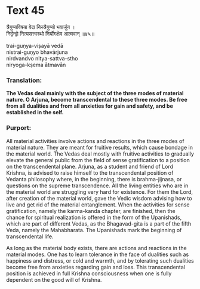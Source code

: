# Text 45

त्रैगुण्यविषया वेदा निस्त्रैगुण्यो भवार्जुन ।  
निर्द्वन्द्वो नित्यसत्त्वस्थो निर्योगक्षेम आत्मवान् ॥४५॥

trai-guṇya-viṣayā vedā  
nistrai-guṇyo bhavārjuna  
nirdvandvo nitya-sattva-stho  
niryoga-kṣema ātmavān



### Translation:

**The Vedas deal mainly with the subject of the three modes of material nature. O Arjuna, become transcendental to these three modes. Be free from all dualities and from all anxieties for gain and safety, and be established in the self.**

### Purport:

All material activities involve actions and reactions in the three modes of material nature. They are meant for fruitive results, which cause bondage in the material world. The Vedas deal mostly with fruitive activities to gradually elevate the general public from the field of sense gratification to a position on the transcendental plane. Arjuna, as a student and friend of Lord Krishna, is advised to raise himself to the transcendental position of Vedanta philosophy where, in the beginning, there is brahma-jijnasa, or questions on the supreme transcendence. All the living entities who are in the material world are struggling very hard for existence. For them the Lord, after creation of the material world, gave the Vedic wisdom advising how to live and get rid of the material entanglement. When the activities for sense gratification, namely the karma-kanda chapter, are finished, then the chance for spiritual realization is offered in the form of the Upanishads, which are part of different Vedas, as the Bhagavad-gita is a part of the fifth Veda, namely the Mahabharata. The Upanishads mark the beginning of transcendental life.

As long as the material body exists, there are actions and reactions in the material modes. One has to learn tolerance in the face of dualities such as happiness and distress, or cold and warmth, and by tolerating such dualities become free from anxieties regarding gain and loss. This transcendental position is achieved in full Krishna consciousness when one is fully dependent on the good will of Krishna.